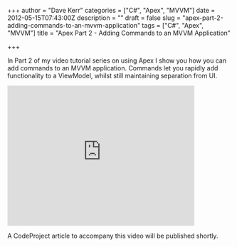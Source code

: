 +++
author = "Dave Kerr"
categories = ["C#", "Apex", "MVVM"]
date = 2012-05-15T07:43:00Z
description = ""
draft = false
slug = "apex-part-2-adding-commands-to-an-mvvm-application"
tags = ["C#", "Apex", "MVVM"]
title = "Apex Part 2 - Adding Commands to an MVVM Application"

+++


<p>In Part 2 of my video tutorial series on using Apex I show you how you can add commands to an MVVM application. Commands let you rapidly add functionality to a ViewModel, whilst still maintaining separation from UI.</p>
<p><iframe src="http://www.youtube.com/embed/wt7nncMNRG8" frameborder="0" width="420" height="315"></iframe></p>
<p>A CodeProject article to accompany this video will be published shortly.</p>

